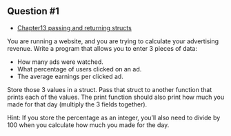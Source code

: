 ## Question #1

- [Chapter13 passing and returning structs](https://www.learncpp.com/cpp-tutorial/passing-and-returning-structs/)

You are running a website, and you are trying to calculate your advertising revenue. Write a program that allows you to enter 3 pieces of data:

- How many ads were watched.
- What percentage of users clicked on an ad.
- The average earnings per clicked ad.

Store those 3 values in a struct. Pass that struct to another function that prints each of the values. The print function should also print how much you made for that day (multiply the 3 fields together).

Hint: If you store the percentage as an integer, you’ll also need to divide by 100 when you calculate how much you made for the day.